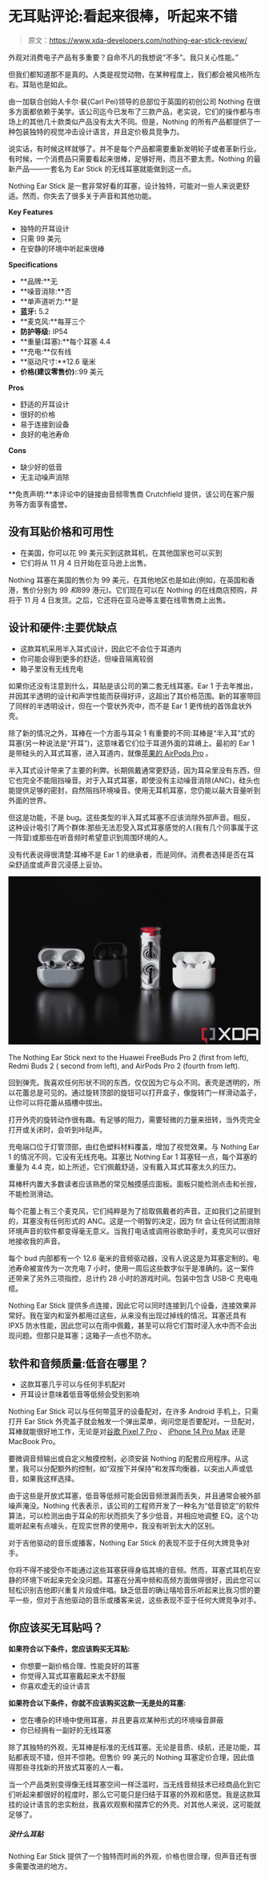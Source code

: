 # 无耳贴评论:看起来很棒，听起来不错

> 原文：<https://www.xda-developers.com/nothing-ear-stick-review/>

外观对消费电子产品有多重要？自命不凡的我想说“不多”。我只关心性能。”

但我们都知道那不是真的。人类是视觉动物，在某种程度上，我们都会被风格所左右。耳贴也是如此。

由一加联合创始人卡尔·裴(Carl Pei)领导的总部位于英国的初创公司 Nothing 在很多方面都依赖于美学。该公司迄今已发布了三款产品，老实说，它们的操作都与市场上的其他几十款类似产品没有太大不同。但是，Nothing 的所有产品都提供了一种包装独特的视觉冲击设计语言，并且定价极具竞争力。

说实话，有时候这样就够了。并不是每个产品都需要重新发明轮子或者革新行业。有时候，一个消费品只需要看起来很棒，足够好用，而且不要太贵。Nothing 的最新产品——一套名为 Ear Stick 的无线耳塞就能做到这一点。

Nothing Ear Stick 是一套非常好看的耳塞，设计独特，可能对一些人来说更舒适。然而，你失去了很多关于声音和其他功能。

**Key Features**

*   独特的开耳设计
*   只需 99 美元
*   在安静的环境中听起来很棒

**Specifications**

*   **品牌:**无
*   **噪音消除:**否
*   **单声道听力:**是
*   **蓝牙:** 5.2
*   **麦克风:**每芽三个
*   **防护等级:** IP54
*   **重量(耳塞):**每个耳塞 4.4
*   **充电:**仅有线
*   **驱动尺寸:**12.6 毫米
*   **价格(建议零售价):**:99 美元

**Pros**

*   舒适的开耳设计
*   很好的价格
*   易于连接到设备
*   良好的电池寿命

**Cons**

*   缺少好的低音
*   无主动噪声消除

**免责声明:**本评论中的链接由音频零售商 Crutchfield 提供，该公司在客户服务等方面享有盛誉。

## 没有耳贴价格和可用性

*   在美国，你可以花 99 美元买到这款耳机，在其他国家也可以买到
*   它们将从 11 月 4 日开始在亚马逊上出售。

Nothing 耳塞在美国的售价为 99 美元，在其他地区也是如此(例如，在英国和香港，售价分别为 99 *和*899 港元)。它们现在可以在 Nothing 的在线商店预购，并将于 11 月 4 日发货。之后，它还将在亚马逊等主要在线零售商上出售。

## 设计和硬件:主要优缺点

*   这款耳机采用半入耳式设计，因此它不会位于耳道内
*   你可能会得到更多的舒适，但噪音隔离较弱
*   箱子里没有无线充电

如果你还没有注意到什么，耳贴是该公司的第二套无线耳塞。Ear 1 于去年推出，并因其半透明的设计和声学性能而获得好评，这超出了其价格范围。新的耳塞带回了同样的半透明设计，但在一个管状外壳中，而不是 Ear 1 更传统的首饰盒状外壳。

除了新的情况之外，耳棒在一个方面与耳朵 1 有重要的不同:耳棒是“半入耳”式的耳塞(另一种说法是“开耳”)，这意味着它们位于耳道外面的耳嵴上。最初的 Ear 1 是带硅头的入耳式耳塞，进入耳道内，就像[苹果的 AirPods Pro](https://www.xda-developers.com/airpods-pro-2-review/) 。

半入耳式设计带来了主要的利弊。长期佩戴通常更舒适，因为耳朵里没有东西，但它也完全不能阻挡噪音。对于入耳式耳塞，即使没有主动噪音消除(ANC)，硅头也能提供足够的密封，自然阻挡环境噪音。使用无耳机耳塞，您仍能以最大音量听到外面的世界。

但这是功能，不是 bug。这些类型的半入耳式耳塞不应该消除外部声音。相反，这种设计吸引了两个群体:那些无法忍受入耳式耳塞感觉的人(我有几个同事属于这一阵营)或那些在听音频时希望意识到周围环境的人。

没有代表说得很清楚:耳棒不是 Ear 1 的继承者，而是同伴。消费者选择是否在耳朵舒适度或声音沉浸感上妥协。

 <picture>![nothing-ear-stick-review-xda09147-1](img/ea5f84627e9213ee2617d18ed7e1f3a5.png)</picture> 

The Nothing Ear Stick next to the Huawei FreeBuds Pro 2 (first from left), Redmi Buds 2 ( second from left), and AirPods Pro 2 (fourth from left). 

回到弹壳。我喜欢任何形状不同的东西，仅仅因为它与众不同。表壳是透明的，所以花蕾总是可见的。通过旋转顶部的旋钮可以打开盒子，像旋转门一样滑动盖子，让你可以将花蕾从插槽中拔出。

打开外壳的旋转动作很有趣。有足够的阻力，需要轻微的力量来扭转，当外壳完全打开或关闭时，会听到咔哒声。

充电端口位于灯管顶部，由红色塑料材料覆盖，增加了视觉效果。与 Nothing Ear 1 的情况不同，它没有无线充电。耳塞比 Nothing Ear 1 耳塞轻一点，每个耳塞的重量为 4.4 克，如上所述，它们佩戴舒适，没有戴入耳式耳塞太久的压力。

耳棒杆内置大多数读者应该熟悉的常见触摸感应面板。面板只能检测点击和长按，不能检测滑动。

每个花蕾上有三个麦克风，它们纯粹是为了拾取佩戴者的声音。正如我们之前提到的，耳塞没有任何形式的 ANC。这是一个明智的决定，因为 fit 会让任何试图消除环境声音的软件都变得毫无意义。当我打电话或调用谷歌助手时，麦克风可以很好地接收我的声音。

每个 bud 内部都有一个 12.6 毫米的音频驱动器，没有人说这是为耳塞定制的。电池寿命被宣传为一次充电 7 小时，使用一周后这些数字似乎是准确的。这一案件还带来了另外三项指控，总计约 28 小时的游戏时间。包装中包含 USB-C 充电电缆。

Nothing Ear Stick 提供多点连接，因此它可以同时连接到几个设备，连接效果非常好。我在室内和室外都用过这些，从来没有出现过掉线的情况。耳塞还具有 IPX5 防水性能，因此您可以在雨中佩戴，甚至可以将它们暂时浸入水中而不会出现问题。但那只是耳塞；这箱子一点也不防水。

## 软件和音频质量:低音在哪里？

*   这款耳塞几乎可以与任何手机配对
*   开耳设计意味着低音等低频会受到影响

Nothing Ear Stick 可以与任何带蓝牙的设备配对，在许多 Android 手机上，只需打开 Ear Stick 外壳盖子就会触发一个弹出菜单，询问您是否要配对。一旦配对，耳棒就能很好地工作，无论是对[谷歌 Pixel 7 Pro](https://www.xda-developers.com/google-pixel-7-pro-review/) 、 [iPhone 14 Pro Max](https://www.xda-developers.com/apple-iphone-14-pro-max-review/) 还是 MacBook Pro。

要微调音频输出或自定义触摸控制，必须安装 Nothing 的配套应用程序。从这里，我可以分配额外的控制，如“双按下并保持”和发挥均衡器，以突出人声或低音，如果我这样选择。

由于这些是开放式耳塞，低音等低频可能会因音频泄漏而丢失，并且通常会被外部噪声淹没。Nothing 代表表示，该公司的工程师开发了一种名为“低音锁定”的软件算法，可以检测出由于耳朵的形状而损失了多少低音，并相应地调整 EQ。这个功能听起来有点噱头，在现实世界的使用中，我没有听到太大的区别。

对于吉他驱动的音乐或播客，Nothing Ear Stick 的表现不亚于任何大牌竞争对手。

你将不得不接受你不能通过这些耳塞获得身临其境的音频。然而，耳塞式耳机在安静的环境下听起来完全没问题。耳塞在分离中频和高频方面做得很好，因此您可以轻松识别吉他即兴重复片段或伴唱。缺乏低音的确让嘻哈音乐听起来比我习惯的要平一些，但对于吉他驱动的音乐或播客来说，这些表现不亚于任何大牌竞争对手。

## 你应该买无耳贴吗？

**如果符合以下条件，您应该购买无耳贴:**

*   你想要一副价格合理、性能良好的耳塞
*   你觉得入耳式耳塞戴起来太不舒服
*   你喜欢虚无的设计语言

**如果符合以下条件，你就不应该购买这款一无是处的耳塞:**

*   您在嘈杂的环境中使用耳塞，并且更喜欢某种形式的环境噪音屏蔽
*   你已经拥有一副好的无线耳塞

除了其独特的外观，无耳棒是标准的无线耳塞。无论是音质、续航，还是功能，耳贴都表现不错，但并不惊艳。但售价 99 美元的 Nothing 耳塞定价合理，因此值得那些寻找新的开放式耳塞的人一看。

当一个产品类别变得像无线耳塞空间一样泛滥时，当无线音频技术已经商品化到它们听起来都很好的程度时，那么它可能只是归结于耳塞的外观和感觉。我是这款耳挂的设计语言的忠实粉丝，我喜欢观察和摆弄它的外壳。对其他人来说，这可能就足够了。

##### 没什么耳贴

Nothing Ear Stick 提供了一个独特而时尚的外观，价格也很合理，但声音还有很多需要改进的地方。